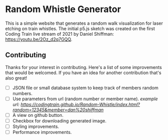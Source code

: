 # Random Whistle Generator

This is a simple website that generates a random walk visualization for laser etching on train whistles. The initial p5.js sketch was created on the first Coding Train live stream of 2021 by Daniel Shiffman: https://youtu.be/2Oz_d2q7GQQ.

## Contributing

Thanks for your interest in contributing. Here's a list of some improvements that would be welcomed. If you have an idea for another contribution that's also great!

- [ ] JSON file or small database system to keep track of members random numbers.
- [ ] Use parameters from url (random number or member name). *example url: https://codingtrain.github.io/Random-Whistle/index.html?random=12345&member=dan%20shiffman*
- [ ] A view on github button.
- [ ] Checkbox for downloading generated image.
- [ ] Styling improvements.
- [ ] Performance improvements.
